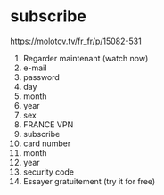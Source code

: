 # subscribe

<https://molotov.tv/fr_fr/p/15082-531>

1. Regarder maintenant (watch now)
2. e-mail
3. password
4. day
5. month
6. year
7. sex
8. FRANCE VPN
9. subscribe
10. card number
11. month
12. year
13. security code
14. Essayer gratuitement (try it for free)
